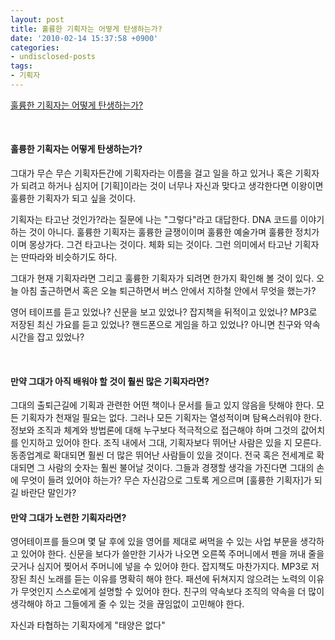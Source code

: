 ```yaml
---
layout: post
title: 훌륭한 기획자는 어떻게 탄생하는가?
date: '2010-02-14 15:37:58 +0900'
categories:
- undisclosed-posts
tags:
- 기획자
---
```


[훌륭한 기획자는 어떻게 탄생하는가?](http://tracezone.com/blog/index.php?pl=97&nc=1)
  
 
  #### 훌륭한 기획자는 어떻게 탄생하는가?
  
그대가 무슨 무슨 기획자든간에 기획자라는 이름을 걸고 일을 하고 있거나 혹은 기획자가 되려고 하거나 심지어 [기획]이라는 것이 너무나 자신과 맞다고 생각한다면 이왕이면 훌륭한 기획자가 되고 싶을 것이다. 
  
   기획자는 타고난 것인가?라는 질문에 나는 "그렇다"라고 대답한다. DNA 코드를 이야기하는 것이 아니다. 훌륭한 기획자는 훌륭한 글쟁이이며 훌륭한 예술가며 훌륭한 정치가이며 몽상가다. 그건 타고나는 것이다. 체화 되는 것이다. 그런 의미에서 타고난 기획자는 딴따라와 비슷하기도 하다.
  
   그대가 현재 기획자라면 그리고 훌륭한 기획자가 되려면 한가지 확인해 볼 것이 있다. 오늘 아침 출근하면서 혹은 오늘 퇴근하면서 버스 안에서 지하철 안에서 무엇을 했는가? 
  
   영어 테이프를 듣고 있었나? 신문을 보고 있었나? 잡지책을 뒤적이고 있었나? MP3로 저장된 최신 가요를 듣고 있었나? 핸드폰으로 게임을 하고 있었나? 아니면 친구와 약속 시간을 잡고 있었나?
  
 
  #### 만약 그대가 아직 배워야 할 것이 훨씬 많은 기획자라면?
  
그대의 출퇴근길에 기획과 관련한 어떤 책이나 문서를 들고 있지 않음을 탓해야 한다. 모든 기획자가 천재일 필요는 없다. 그러나 모든 기획자는 열성적이며 탐욕스러워야 한다. 정보와 조직과 체계와 방법론에 대해 누구보다 적극적으로 접근해야 하며 그것의 값어치를 인지하고 있어야 한다. 조직 내에서 그대, 기획자보다 뛰어난 사람은 있을 지 모른다. 동종업계로 확대되면 훨씬 더 많은 뛰어난 사람들이 있을 것이다. 전국 혹은 전세계로 확대되면 그 사람의 숫자는 훨씬 불어날 것이다. 그들과 경쟁할 생각을 가진다면 그대의 손에 무엇이 들려 있어야 하는가? 무슨 자신감으로 그토록 게으르며 [훌륭한 기획자]가 되길 바란단 말인가? 


  #### 만약 그대가 노련한 기획자라면? 
  
영어테이프를 들으며 몇 달 후에 있을 영어를 제대로 써먹을 수 있는 사업 부문을 생각하고 있어야 한다. 신문을 보다가 쓸만한 기사가 나오면 오른쪽 주머니에서 펜을 꺼내 줄을 긋거나 심지어 찢어서 주머니에 넣을 수 있어야 한다. 잡지책도 마찬가지다. MP3로 저장된 최신 노래를 듣는 이유를 명확히 해야 한다. 패션에 뒤쳐지지 않으려는 노력의 이유가 무엇인지 스스로에게 설명할 수 있어야 한다. 친구의 약속보다 조직의 약속을 더 많이 생각해야 하고 그들에게 줄 수 있는 것을 끊임없이 고민해야 한다.
  
   자신과 타협하는 기획자에게 "태양은 없다"
